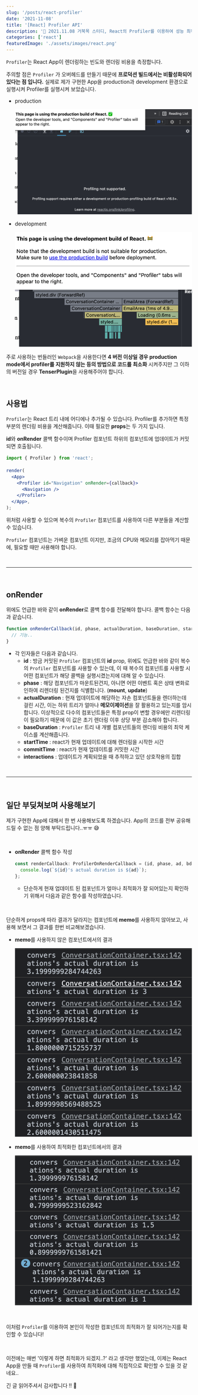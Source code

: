 ```yaml
---
slug: '/posts/react-profiler'
date: '2021-11-08'
title: '[React] Profiler API'
description: '🧐 2021.11.08 거북목 스터디, React의 Profiler를 이용하여 성능 최적화를 확인해보자.'
categories: ['react']
featuredImage: './assets/images/react.png'
---
```


`Profiler`는 React App이 렌더링하는 빈도와 렌더링 비용을 측정합니다.

주의할 점은 `Profiler` 가 오버헤드를 만들기 때문에 **프로덕션 빌드에서는 비활성화되어 있다는 점 입니다.** 실제로 제가 구현한 App을 production과 development 환경으로 실행시켜 Profiler를 실행시켜 보았습니다.

- production

  ![production](./assets/images/react-profiler/production.png)

- development

  ![development](./assets/images/react-profiler/development.png)

주로 사용하는 번들러인 `Webpack`을 사용한다면 **4 버전 이상일 경우 production mode에서 profiler를 지원하지 않는 등의 방법으로 코드를 최소화** 시켜주지만 그 이하의 버전일 경우 **TenserPlugin**을 사용해주어야 합니다.

<br>

## 사용법

`Profiler`는 React 트리 내에 어디에나 추가될 수 있습니다. Profiler를 추가하면 특정 부분의 렌더링 비용을 계산해줍니다. 이때 필요한 **props**는 두 가지 입니다.

**id**와 **onRender** 콜백 함수이며 Profiler 컴포넌트 하위의 컴포넌트에 업데이트가 커밋되면 호출됩니다.

```jsx
import { Profiler } from 'react';

render(
  <App>
    <Profiler id="Navigation" onRender={callback}>
      <Navigation />
    </Profiler>
  </App>,
);
```

위처럼 사용할 수 있으며 복수의 `Profiler` 컴포넌트를 사용하여 다른 부분들을 계산할 수 있습니다.

`Profiler` 컴포넌트는 가벼운 컴포넌트 이지만, 조금의 CPU와 메모리를 잡아먹기 때문에, 필요할 때만 사용해야 합니다.

<br>

---

<br>

## onRender

위에도 언급한 바와 같이 **onRender**로 콜백 함수를 전달해야 합니다. 콜백 함수는 다음과 같습니다.

```javascript
function onRenderCallback(id, phase, actualDuration, baseDuration, startTime, commitTime, interactions) {
  // 기능..
}
```

- 각 인자들은 다음과 같습니다.
  - **id** : 방금 커밋된 `Profiler` 컴포넌트의 **id** prop, 위에도 언급한 바와 같이 복수의 `Profiler` 컴포넌트를 사용할 수 있는데, 이 때 복수의 컴포넌트를 사용할 시 어떤 컴포넌트가 해당 콜백을 실행시켰는지에 대해 알 수 있습니다.
  - **phase** : 해당 컴포넌트가 마운트된건지, 아니면 어떤 이벤트 혹은 상태 변화로 인하여 리렌더링 된건지를 식별합니다. (**mount**, **update**)
  - **actualDuration** : 현재 업데이트에 해당하는 자손 컴포넌트들을 렌더하는데 걸린 시간, 이는 하위 트리가 얼마나 **메모이제이션**을 잘 활용하고 있는지를 암시합니다. 이상적으로 다수의 컴포넌트들은 특정 prop이 변할 경우에만 리렌더링이 필요하기 때문에 이 값은 초기 렌더링 이후 상당 부분 감소해야 합니다.
  - **baseDuration** : `Profiler` 트리 내 개별 컴포넌트들의 렌더링 비용의 최악 케이스를 계산해줍니다.
  - **startTime** : react가 현재 업데이트에 대해 렌더링을 시작한 시간
  - **commitTime** : react가 현재 업데이트를 커밋한 시간
  - **interactions** : 업데이트가 계획되었을 때 추적하고 있던 상호작용의 집합

<br>

---

<br>

## 일단 부딪쳐보며 사용해보기

제가 구현한 App에 대해서 한 번 사용해보도록 하겠습니다. App의 코드를 전부 공유해드릴 수 없는 점 양해 부탁드립니다..ㅠㅠ 😅

<br>

- **onRender** 콜백 함수 작성

  ```javascript
  const renderCallback: ProfilerOnRenderCallback = (id, phase, ad, bd, st, ct, interations) => {
    console.log(`${id}'s actual duration is ${ad}`);
  };
  ```

  - 단순하게 현재 업데이트 된 컴포넌트가 얼마나 최적화가 잘 되어있는지 확인하기 위해서 다음과 같은 함수를 작성하였습니다.

<br>

단순하게 props에 따라 결과가 달라지는 컴포넌트에 **memo**를 사용하지 않아보고, 사용해 보면서 그 결과를 한번 비교해보겠습니다.

- **memo**를 사용하지 않은 컴포넌트에서의 결과

  ![notmemo](./assets/images/react-profiler/notmemo.png)

- **memo**를 사용하여 최적화한 컴포넌트에서의 결과

  ![memo](./assets/images/react-profiler/memo.png)

<br>

이처럼 `Profiler`를 이용하여 본인이 작성한 컴포넌트의 최적화가 잘 되어가는지를 확인할 수 있습니다!

<br>

이전에는 매번 '이렇게 하면 최적화가 되겠지..?' 라고 생각만 했었는데, 이제는 React App을 만들 때 `Profiler`를 사용하여 최적화에 대해 직접적으로 확인할 수 있을 것 같네요..

긴 글 읽어주셔서 감사합니다 !! 🥺
